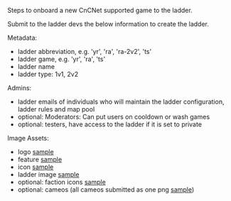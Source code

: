 Steps to onboard a new CnCNet supported game to the ladder.

Submit to the ladder devs the below information to create the ladder.

Metadata:
- ladder abbreviation, e.g. 'yr', 'ra', 'ra-2v2', 'ts'
- ladder game, e.g. 'yr', 'ra', 'ts'
- ladder name
- ladder type: 1v1, 2v2

Admins:
- ladder emails of individuals who will maintain the ladder configuration, ladder rules and map pool
- optional: Moderators: Can put users on cooldown or wash games
- optional: testers, have access to the ladder if it is set to private

Image Assets:
- logo [sample](./cncnet-api/resources/images/games/ra/logo.png)
- feature [sample](./cncnet-api/resources/images/feature/d2k.jpg)
- icon [sample](./cncnet-api/resources/images/games/ra/ra-icon.png)
- ladder image [sample](./cncnet-api/resources/images/ladder/ra-cover.png)
- optional: faction icons [sample](./cncnet-api/resources/images/game-icons/allied_ra.png)
- optional: cameos (all cameos submitted as one png [sample](./cncnet-api/resources/images/cameos/yr-cameo.png))

